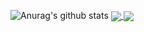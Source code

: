 ![Anurag's github stats](https://github-readme-stats.vercel.app/api?username=rfrob30&show_icons=true&theme=radical&count_private=true&include_all_commits=true)
<a href="https://github.com/anuraghazra/github-readme-stats">
  <img align="center" src="https://github-readme-stats.vercel.app/api/pin/?username=rfrob30&show_icons=true&theme=radical&count_private=true&include_all_commits=true" />
</a>
<a href="https://github.com/anuraghazra/convoychat">
  <img align="center" src="https://github-readme-stats.vercel.app/api/pin/?username=rfrob30&repo=synergy" />
</a>
